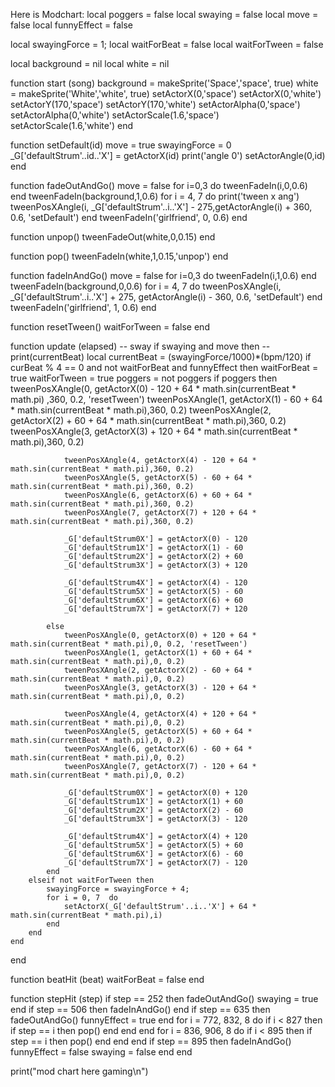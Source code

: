 Here is Modchart:
local poggers = false
local swaying = false
local move = false
local funnyEffect = false

local swayingForce = 1;
local waitForBeat = false
local waitForTween = false

local background = nil
local white = nil

function start (song)
	background = makeSprite('Space','space', true)
	white = makeSprite('White','white', true)
	setActorX(0,'space')
	setActorX(0,'white')
	setActorY(170,'space')
	setActorY(170,'white')
	setActorAlpha(0,'space')
	setActorAlpha(0,'white')
	setActorScale(1.6,'space')
	setActorScale(1.6,'white')
end

function setDefault(id)
	move = true
	swayingForce = 0
	_G['defaultStrum'..id..'X'] = getActorX(id)
	print('angle 0')
	setActorAngle(0,id)
end

function fadeOutAndGo() 
	move = false
    for i=0,3 do
		tweenFadeIn(i,0,0.6)
    end
	tweenFadeIn(background,1,0.6)
	for i = 4, 7 do
		print('tween x ang')
		tweenPosXAngle(i, _G['defaultStrum'..i..'X'] - 275,getActorAngle(i) + 360, 0.6, 'setDefault')
	end
	tweenFadeIn('girlfriend', 0, 0.6)
end

function unpop()
	tweenFadeOut(white,0,0.15)
end

function pop()
	tweenFadeIn(white,1,0.15,'unpop')
end

function fadeInAndGo()
	move = false
    for i=0,3 do
		tweenFadeIn(i,1,0.6)
    end
	tweenFadeIn(background,0,0.6)
	for i = 4, 7 do
		tweenPosXAngle(i, _G['defaultStrum'..i..'X'] + 275, getActorAngle(i) - 360, 0.6, 'setDefault')
	end
	tweenFadeIn('girlfriend', 1, 0.6)
end

function resetTween()
	waitForTween = false
end

function update (elapsed) 
	-- sway
	if swaying and move then
		--print(currentBeat)
		local currentBeat = (swayingForce/1000)*(bpm/120)
		if curBeat % 4 == 0 and not waitForBeat and funnyEffect then
			waitForBeat = true
			waitForTween = true
			poggers = not poggers
			if poggers then
				tweenPosXAngle(0, getActorX(0) - 120 + 64 * math.sin(currentBeat * math.pi) ,360, 0.2, 'resetTween')
				tweenPosXAngle(1, getActorX(1) - 60 + 64 * math.sin(currentBeat * math.pi),360, 0.2)
				tweenPosXAngle(2, getActorX(2) + 60 + 64 * math.sin(currentBeat * math.pi),360, 0.2)
				tweenPosXAngle(3, getActorX(3) + 120 + 64 * math.sin(currentBeat * math.pi),360, 0.2)
	
				tweenPosXAngle(4, getActorX(4) - 120 + 64 * math.sin(currentBeat * math.pi),360, 0.2)
				tweenPosXAngle(5, getActorX(5) - 60 + 64 * math.sin(currentBeat * math.pi),360, 0.2)
				tweenPosXAngle(6, getActorX(6) + 60 + 64 * math.sin(currentBeat * math.pi),360, 0.2)
				tweenPosXAngle(7, getActorX(7) + 120 + 64 * math.sin(currentBeat * math.pi),360, 0.2)

				_G['defaultStrum0X'] = getActorX(0) - 120
				_G['defaultStrum1X'] = getActorX(1) - 60
				_G['defaultStrum2X'] = getActorX(2) + 60
				_G['defaultStrum3X'] = getActorX(3) + 120

				_G['defaultStrum4X'] = getActorX(4) - 120
				_G['defaultStrum5X'] = getActorX(5) - 60
				_G['defaultStrum6X'] = getActorX(6) + 60
				_G['defaultStrum7X'] = getActorX(7) + 120

			else
				tweenPosXAngle(0, getActorX(0) + 120 + 64 * math.sin(currentBeat * math.pi),0, 0.2, 'resetTween')
				tweenPosXAngle(1, getActorX(1) + 60 + 64 * math.sin(currentBeat * math.pi),0, 0.2)
				tweenPosXAngle(2, getActorX(2) - 60 + 64 * math.sin(currentBeat * math.pi),0, 0.2)
				tweenPosXAngle(3, getActorX(3) - 120 + 64 * math.sin(currentBeat * math.pi),0, 0.2)
	
				tweenPosXAngle(4, getActorX(4) + 120 + 64 * math.sin(currentBeat * math.pi),0, 0.2)
				tweenPosXAngle(5, getActorX(5) + 60 + 64 * math.sin(currentBeat * math.pi),0, 0.2)
				tweenPosXAngle(6, getActorX(6) - 60 + 64 * math.sin(currentBeat * math.pi),0, 0.2)
				tweenPosXAngle(7, getActorX(7) - 120 + 64 * math.sin(currentBeat * math.pi),0, 0.2)

				_G['defaultStrum0X'] = getActorX(0) + 120
				_G['defaultStrum1X'] = getActorX(1) + 60
				_G['defaultStrum2X'] = getActorX(2) - 60
				_G['defaultStrum3X'] = getActorX(3) - 120

				_G['defaultStrum4X'] = getActorX(4) + 120
				_G['defaultStrum5X'] = getActorX(5) + 60
				_G['defaultStrum6X'] = getActorX(6) - 60
				_G['defaultStrum7X'] = getActorX(7) - 120
			end
		elseif not waitForTween then
			swayingForce = swayingForce + 4;
			for i = 0, 7  do
				setActorX(_G['defaultStrum'..i..'X'] + 64 * math.sin(currentBeat * math.pi),i)
			end
		end
	end
end

function beatHit (beat)
	waitForBeat = false
end

function stepHit (step)
	if step == 252 then
        fadeOutAndGo()
        swaying = true
    end
	if step == 506 then
        fadeInAndGo()
    end
	if step == 635 then
        fadeOutAndGo()
        funnyEffect = true
    end
	for i = 772, 832, 8 do
		if i < 827 then
			if step == i then
				pop()
			end
		end
	end
	for i = 836, 906, 8 do
		if i < 895 then
			if step == i then
				pop()
			end
		end
	end
	if step == 895 then
		fadeInAndGo()
		funnyEffect = false
		swaying = false
	end
end

print("mod chart here gaming\n")
